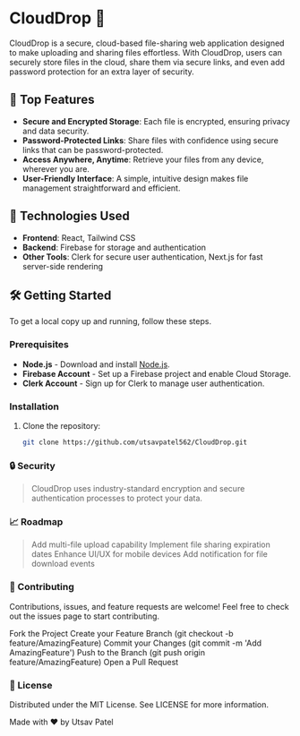 # CloudDrop 📁

CloudDrop is a secure, cloud-based file-sharing web application designed to make uploading and sharing files effortless. With CloudDrop, users can securely store files in the cloud, share them via secure links, and even add password protection for an extra layer of security.

## 🌟 Top Features

- **Secure and Encrypted Storage**: Each file is encrypted, ensuring privacy and data security.
- **Password-Protected Links**: Share files with confidence using secure links that can be password-protected.
- **Access Anywhere, Anytime**: Retrieve your files from any device, wherever you are.
- **User-Friendly Interface**: A simple, intuitive design makes file management straightforward and efficient.

## 🚀 Technologies Used

- **Frontend**: React, Tailwind CSS
- **Backend**: Firebase for storage and authentication
- **Other Tools**: Clerk for secure user authentication, Next.js for fast server-side rendering

## 🛠️ Getting Started

To get a local copy up and running, follow these steps.

### Prerequisites

- **Node.js** - Download and install [Node.js](https://nodejs.org/).
- **Firebase Account** - Set up a Firebase project and enable Cloud Storage.
- **Clerk Account** - Sign up for Clerk to manage user authentication.

### Installation

1. Clone the repository:
   ```bash
   git clone https://github.com/utsavpatel562/CloudDrop.git

### 🔒 Security
> CloudDrop uses industry-standard encryption and secure authentication processes to protect your data.

### 📈 Roadmap
 > Add multi-file upload capability
 > Implement file sharing expiration dates
 > Enhance UI/UX for mobile devices
 > Add notification for file download events

### 🤝 Contributing
Contributions, issues, and feature requests are welcome! Feel free to check out the issues page to start contributing.

Fork the Project
Create your Feature Branch (git checkout -b feature/AmazingFeature)
Commit your Changes (git commit -m 'Add AmazingFeature')
Push to the Branch (git push origin feature/AmazingFeature)
Open a Pull Request

### 📝 License
Distributed under the MIT License. See LICENSE for more information.

Made with ❤️ by Utsav Patel
